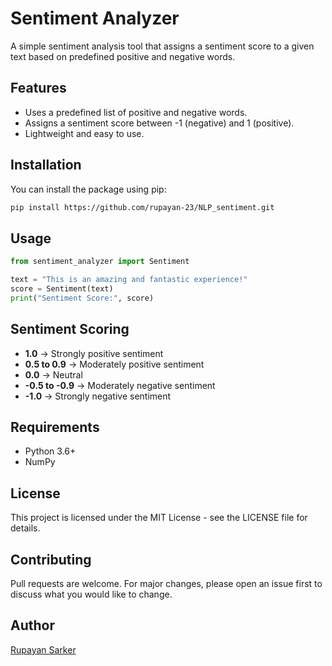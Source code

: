 # Sentiment Analyzer

A simple sentiment analysis tool that assigns a sentiment score to a given text based on predefined positive and negative words.

## Features
- Uses a predefined list of positive and negative words.
- Assigns a sentiment score between -1 (negative) and 1 (positive).
- Lightweight and easy to use.

## Installation
You can install the package using pip:

```sh
pip install https://github.com/rupayan-23/NLP_sentiment.git
```

## Usage

```python
from sentiment_analyzer import Sentiment

text = "This is an amazing and fantastic experience!"
score = Sentiment(text)
print("Sentiment Score:", score)
```

## Sentiment Scoring
- **1.0** → Strongly positive sentiment
- **0.5 to 0.9** → Moderately positive sentiment
- **0.0** → Neutral
- **-0.5 to -0.9** → Moderately negative sentiment
- **-1.0** → Strongly negative sentiment

## Requirements
- Python 3.6+
- NumPy

## License
This project is licensed under the MIT License - see the LICENSE file for details.

## Contributing
Pull requests are welcome. For major changes, please open an issue first to discuss what you would like to change.

## Author
[Rupayan Sarker](https://github.com/rupayan-23)

